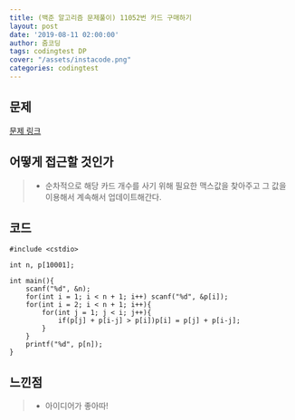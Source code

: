 ```yaml
---
title: (백준 알고리즘 문제풀이) 11052번 카드 구매하기
layout: post
date: '2019-08-11 02:00:00'
author: 줌코딩
tags: codingtest DP
cover: "/assets/instacode.png"
categories: codingtest
---
```


## 문제

[문제 링크](https://www.acmicpc.net/problem/11052)

## 어떻게 접근할 것인가

>* 순차적으로 해당 카드 개수를 사기 위해 필요한 맥스값을 찾아주고 그 값을 이용해서 계속해서 업데이트해간다.

## 코드

    #include <cstdio>

    int n, p[10001];

    int main(){
        scanf("%d", &n);
        for(int i = 1; i < n + 1; i++) scanf("%d", &p[i]);
        for(int i = 2; i < n + 1; i++){
            for(int j = 1; j < i; j++){
                if(p[j] + p[i-j] > p[i])p[i] = p[j] + p[i-j];
            }
        }
        printf("%d", p[n]);
    }

## 느낀점

>* 아이디어가 좋아따!
